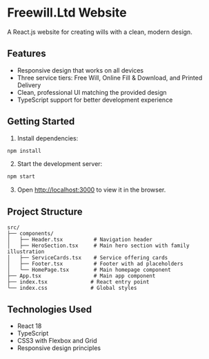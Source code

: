 # Freewill.Ltd Website

A React.js website for creating wills with a clean, modern design.

## Features

- Responsive design that works on all devices
- Three service tiers: Free Will, Online Fill & Download, and Printed Delivery
- Clean, professional UI matching the provided design
- TypeScript support for better development experience

## Getting Started

1. Install dependencies:
```bash
npm install
```

2. Start the development server:
```bash
npm start
```

3. Open [http://localhost:3000](http://localhost:3000) to view it in the browser.

## Project Structure

```
src/
├── components/
│   ├── Header.tsx          # Navigation header
│   ├── HeroSection.tsx     # Main hero section with family illustration
│   ├── ServiceCards.tsx    # Service offering cards
│   ├── Footer.tsx          # Footer with ad placeholders
│   └── HomePage.tsx        # Main homepage component
├── App.tsx                 # Main app component
├── index.tsx              # React entry point
└── index.css              # Global styles
```

## Technologies Used

- React 18
- TypeScript
- CSS3 with Flexbox and Grid
- Responsive design principles
